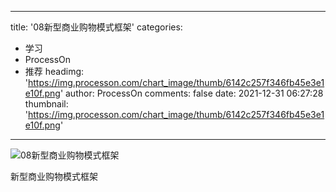 
---
title: '08新型商业购物模式框架'
categories: 
 - 学习
 - ProcessOn
 - 推荐
headimg: 'https://img.processon.com/chart_image/thumb/6142c257f346fb45e3e1e10f.png'
author: ProcessOn
comments: false
date: 2021-12-31 06:27:28
thumbnail: 'https://img.processon.com/chart_image/thumb/6142c257f346fb45e3e1e10f.png'
---

<div>   
<img class="thumb" alt="08新型商业购物模式框架" src="https://img.processon.com/chart_image/thumb/6142c257f346fb45e3e1e10f.png" referrerpolicy="no-referrer">
<p>新型商业购物模式框架</p>  
</div>
            